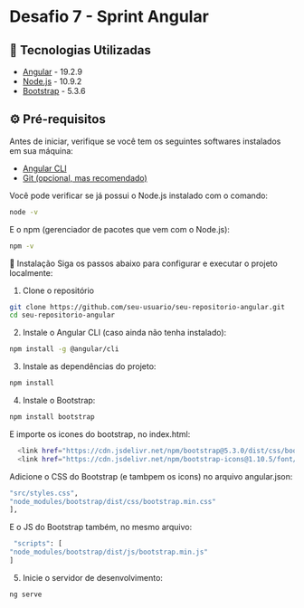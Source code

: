 # Desafio 7 - Sprint Angular
## 🧰 Tecnologias Utilizadas

- [Angular](https://angular.io/) - 19.2.9
- [Node.js](https://nodejs.org/) - 10.9.2
- [Bootstrap](https://getbootstrap.com/) - 5.3.6

## ⚙️ Pré-requisitos

Antes de iniciar, verifique se você tem os seguintes softwares instalados em sua máquina:

- [Angular CLI](https://angular.io/cli)
- [Git (opcional, mas recomendado)](https://git-scm.com/)

Você pode verificar se já possui o Node.js instalado com o comando:

```bash
node -v
```

E o npm (gerenciador de pacotes que vem com o Node.js):
```bash
npm -v
```
🚀 Instalação
Siga os passos abaixo para configurar e executar o projeto localmente:

1. Clone o repositório

```bash
git clone https://github.com/seu-usuario/seu-repositorio-angular.git
cd seu-repositorio-angular
```

2. Instale o Angular CLI (caso ainda não tenha instalado):
```bash
npm install -g @angular/cli
```

3. Instale as dependências do projeto:
```bash
npm install
```

4. Instale o Bootstrap:
```bash
npm install bootstrap
```
E importe os icones do bootstrap, no index.html:
```bash
  <link href="https://cdn.jsdelivr.net/npm/bootstrap@5.3.0/dist/css/bootstrap.min.css" rel="stylesheet">
  <link href="https://cdn.jsdelivr.net/npm/bootstrap-icons@1.10.5/font/bootstrap-icons.css" rel="stylesheet">
```

Adicione o CSS do Bootstrap (e tambpem os icons) no arquivo angular.json:
```bash
"src/styles.css",
"node_modules/bootstrap/dist/css/bootstrap.min.css"
],
```
E o JS do Bootstrap também, no mesmo arquivo:
```bash
 "scripts": [
"node_modules/bootstrap/dist/js/bootstrap.min.js"
]
```

5. Inicie o servidor de desenvolvimento:
```bash
ng serve
```
